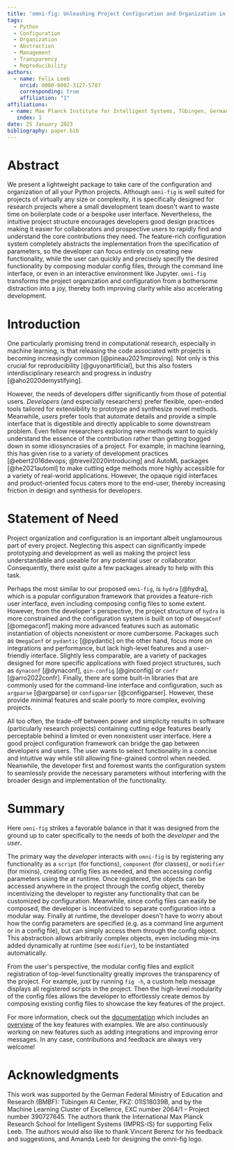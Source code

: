```yaml
---
title: 'omni-fig: Unleashing Project Configuration and Organization in Python'
tags:
  - Python
  - Configuration
  - Organization
  - Abstraction
  - Management
  - Transparency
  - Reproducibility
authors:
  - name: Felix Leeb
    orcid: 0000-0002-3127-5707 
    corresponding: true
    affiliation: "1"
affiliations:
 - name: Max Planck Institute for Intelligent Systems, Tübingen, Germany
   index: 1
date: 25 January 2023
bibliography: paper.bib
---
```


# Abstract

We present a lightweight package to take care of the configuration and organization of all your Python projects.
Although `omni-fig` is well suited for projects of virtually any size or complexity, it is specifically designed for research projects where a small development team doesn't want to waste time on boilerplate code or a bespoke user interface.
Nevertheless, the intuitive project structure encourages developers good design practices making it easier for collaborators and prospective users to rapidly find and understand the core contributions they need.
The feature-rich configuration system completely abstracts the implementation from the specification of parameters, so the developer can focus entirely on creating new functionality, while the user can quickly and precisely specify the desired functionality by composing modular config files, through the command line interface, or even in an interactive environment like Jupyter.
`omni-fig` transforms the project organization and configuration from a bothersome distraction into a joy, thereby both improving clarity while also accelerating development.

# Introduction

One particularly promising trend in computational research, especially in machine learning, is that releasing the code associated with projects is becoming increasingly common [@pineau2021improving]. Not only is this crucial for reproducibility [@guyonartificial], but this also fosters interdisciplinary research and progress in industry [@aho2020demystifying].

However, the needs of developers differ significantly from those of potential users. *Developers* (and especially researchers) prefer flexible, open-ended tools tailored for extensibility to prototype and synthesize novel methods. Meanwhile, *users* prefer tools that automate details and provide a simple interface that is digestible and directly applicable to some downstream problem. Even fellow researchers exploring new methods want to quickly understand the essence of the contribution rather than getting bogged down in some idiosyncrasies of a project.
For example, in machine learning, this has given rise to a variety of development practices [@ebert2016devops; @treveil2020introducing] and AutoML packages [@he2021automl] to make cutting edge methods more highly accessible for a variety of real-world applications. However, the opaque rigid interfaces and product-oriented focus caters more to the end-user, thereby increasing friction in design and synthesis for developers.

# Statement of Need

Project organization and configuration is an important albeit unglamourous part of every project. Neglecting this aspect can significantly impede prototyping and development as well as making the project less understandable and useable for any potential user or collaborator. Consequently, there exist quite a few packages already to help with this task.

Perhaps the most similar to our proposed `omni-fig`, is `hydra` [@hydra], which is a popular configuration framework that provides a feature-rich user interface, even including composing config files to some extent. However, from the developer's perspective, the project structure of `hydra` is more constrained and the configuration system is built on top of `OmegaConf` [@omegaconf] making more advanced features such as automatic instantiation of objects nonexistent or more cumbersome. Packages such as `OmegaConf` or `pydantic` [@pydantic] on the other hand, focus more on integrations and performance, but lack high-level features and a user-friendly interface. Slightly less comparable, are a variety of packages designed for more specific applications with fixed project structures, such as `dynaconf` [@dynaconf], `gin-config` [@ginconfig] or `confr` [@arro2022confr]. Finally, there are some built-in libraries that are commonly used for the command-line interface and configuration, such as `argparse` [@argparse] or `configparser` [@configparser]. However, these provide minimal features and scale poorly to more complex, evolving projects.

All too often, the trade-off between power and simplicity results in software (particularly research projects) containing cutting edge features bearly perceptable behind a limited or even nonexistent user interface. Here a good project configuration framework can bridge the gap between developers and users. The user wants to select functionality in a concise and intuitive way while still allowing fine-grained control when needed.
Neanwhile, the developer first and foremost wants the configuration system to seamlessly provide the necessary parameters without interfering with the broader design and implementation of the functionality.

# Summary

Here `omni-fig` strikes a favorable balance in that it was designed from the ground up to cater specifically to the needs of both the *developer* and the *user*.

The primary way the *developer* interacts with `omni-fig` is by registering any functionality as a `script` (for functions), `component` (for classes), or `modifier` (for mixins), creating config files as needed, and then accessing config parameters using the at runtime. Once registered, the objects can be accessed anywhere in the project through the config object, thereby incentivizing the developer to register any functionality that can be customized by configuration. Meanwhile, since config files can easily be composed, the developer is incentivized to separate configuration into a modular way. Finally at runtime, the developer doesn't have to worry about how the config parameters are specified (e.g. as a command line argument or in a config file), but can simply access them through the config object. This abstraction allows arbitrarily complex objects, even including mix-ins added dynamically at runtime (see `modifier`), to be instantiated automatically.

From the user's perspective, the modular config files and explicit registration of top-level functionality greatly improves the transparency of the project. For example, just by running `fig -h`, a custom help message displays all registered scripts in the project. Then the high-level modularity of the config files allows the developer to effortlessly create demos by composing existing config files to showcase the key features of the project.

For more information, check out the [documentation](https://omnifig.readthedocs.io/en/latest/) which includes an [overview](https://omnifig.readthedocs.io/en/latest/highlights.html) of the key features with examples. We are also continuously working on new features such as adding integrations and improving error messages. In any case, contributions and feedback are always very welcome!


# Acknowledgments

This work was supported by the German Federal Ministry of Education and Research (BMBF):
Tübingen AI Center, FKZ: 01IS18039B, and by the Machine Learning Cluster of Excellence, EXC
number 2064/1 – Project number 390727645. The authors thank the International Max Planck
Research School for Intelligent Systems (IMPRS-IS) for supporting Felix Leeb. 
The authors would also like to thank Vincent Berenz for his feedback and suggestions, 
and Amanda Leeb for designing the omni-fig logo.
